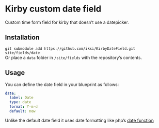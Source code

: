 # Kirby custom date field

Custom time form field for kirby that doesn’t use a datepicker.

## Installation

`git submodule add https://github.com/iksi/KirbyDateField.git site/fields/date`  
Or place a `data` folder in `/site/fields` with the repository’s contents.

## Usage

You can define the date field in your blueprint as follows:

```YAML
date:
  label: Date
  type: date
  format: Y-m-d
  default: now
```

Unlike the default date field it uses date formatting like php’s [date function](http://php.net/manual/en/function.date.php)
